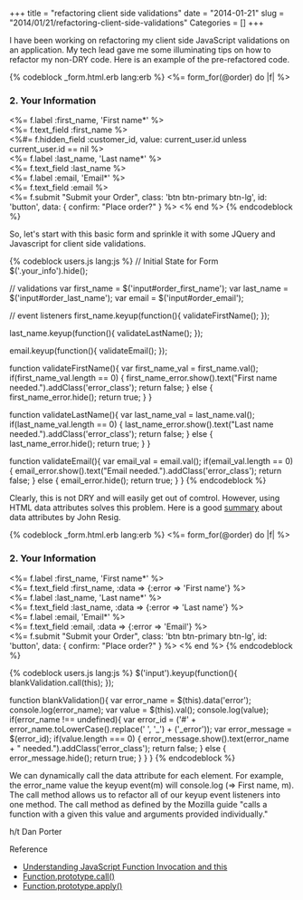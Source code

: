 +++
title = "refactoring client side validations"
date = "2014-01-21"
slug = "2014/01/21/refactoring-client-side-validations"
Categories = []
+++

<p> I have been working on refactoring my client side JavaScript validations on an application.  My tech lead gave me some illuminating tips on how to refactor my non-DRY code.  Here is an example of the pre-refactored code.</p>

{% codeblock _form.html.erb lang:erb %}
<%= form_for(@order) do |f| %>
  <div class='your_info'>
    <h3>2. Your Information</h3>
    <div class="clearfix">
      <%= f.label :first_name, 'First name*' %>
      <div class="input">
        <%= f.text_field :first_name %>
        <span id="first_name_error"></span>
      </div>
      <div class="input">
        <%#= f.hidden_field :customer_id, value: current_user.id unless current_user.id == nil %>
      </div>
    </div>
    <div class="clearfix">
      <%= f.label :last_name, 'Last name*' %>
      <div class="input">
        <%= f.text_field :last_name %>
        <span id="last_name_error"></span>
      </div>
    </div>
    <div class="clearfix">
      <%= f.label :email, 'Email*' %>
      <div class="input">
        <%= f.text_field :email %>
        <span id="email_error"></span>
      </div>
    </div>
  </div>
  <%= f.submit "Submit your Order", class: 'btn btn-primary btn-lg', id: 'button', data: { confirm: "Place order?" } %>
<% end %>
{% endcodeblock %}

<p>So, let's start with this basic form and sprinkle it with some JQuery and Javascript for client side validations.</p>

{% codeblock users.js lang:js %}
// Initial State for Form
$('.your_info').hide();

// validations
var first_name = $('input#order_first_name');
var last_name = $('input#order_last_name');
var email = $('input#order_email');

// event listeners
first_name.keyup(function(){
  validateFirstName();
});

last_name.keyup(function(){
  validateLastName();
});

email.keyup(function(){
  validateEmail();
});

function validateFirstName(){
  var first_name_val = first_name.val();
  if(first_name_val.length == 0) {
    first_name_error.show().text("First name needed.").addClass('error_class');
    return false;
  }
  else {
    first_name_error.hide();
    return true;
  }
}

function validateLastName(){
  var last_name_val = last_name.val();
  if(last_name_val.length == 0) {
    last_name_error.show().text("Last name needed.").addClass('error_class');
    return false;
  }
  else {
    last_name_error.hide();
    return true;
  }
}

function validateEmail(){
  var email_val = email.val();
  if(email_val.length == 0) {
    email_error.show().text("Email needed.").addClass('error_class');
    return false;
  }
  else {
    email_error.hide();
    return true;
  }
}
{% endcodeblock %}

<p>Clearly, this is not DRY and will easily get out of comtrol.  However, using HTML data attributes solves this problem.  Here is a good <a href='http://ejohn.org/blog/html-5-data-attributes/'>summary</a> about data attributes by John Resig.</p>

{% codeblock _form.html.erb lang:erb %}
<%= form_for(@order) do |f| %>
  <div class='your_info'>
    <h3>2. Your Information</h3>
    <div class="clearfix">
      <%= f.label :first_name, 'First name*' %>
      <div class="input">
        <%= f.text_field :first_name, :data => {:error => 'First name'} %>
        <span id="first_name_error"></span>
      </div>
    </div>
    <div class="clearfix">
      <%= f.label :last_name, 'Last name*' %>
      <div class="input">
        <%= f.text_field :last_name, :data => {:error => 'Last name'} %>
        <span id="last_name_error"></span>
      </div>
    </div>
    <div class="clearfix">
      <%= f.label :email, 'Email*' %>
      <div class="input">
        <%= f.text_field :email, :data => {:error => 'Email'} %>
        <span id="email_error"></span>
      </div>
    </div>
  <%= f.submit "Submit your Order", class: 'btn btn-primary btn-lg', id: 'button', data: { confirm: "Place order?" } %>
<% end %>
{% endcodeblock %}

{% codeblock users.js lang:js %}
$('input').keyup(function(){
  blankValidation.call(this);
});

function blankValidation(){
  var error_name = $(this).data('error');
  console.log(error_name);
  var value = $(this).val();
  console.log(value);
  if(error_name !== undefined){
    var error_id = ('#' + error_name.toLowerCase().replace(' ', '_') + ('_error'));
    var error_message = $(error_id);
    if(value.length === 0) {
      error_message.show().text(error_name + " needed.").addClass('error_class');
      return false;
    }
    else {
      error_message.hide();
      return true;
    }
  }
}
{% endcodeblock %}

<p>We can dynamically call the data attribute for each element.  For example, the error_name value the keyup event(m) will console.log (=> First name, m). The call method allows us to refactor all of our keyup event listeners into one method.  The call method as defined by the Mozilla guide "calls a function with a given this value and arguments provided individually."</p>
<p>h/t Dan Porter</p>

<p>Reference</p>
<ul>
  <li><a href='http://yehudakatz.com/2011/08/11/understanding-JavaScript-function-invocation-and-this/'>Understanding JavaScript Function Invocation and this</a></li>
  <li><a href='https://developer.mozilla.org/en-US/docs/Web/JavaScript/Reference/Global_Objects/Function/call'>Function.prototype.call()</a></li>
  <li><a href='https://developer.mozilla.org/en-US/docs/Web/JavaScript/Reference/Global_Objects/Function/apply'>Function.prototype.apply()</a></li>
</ul>
